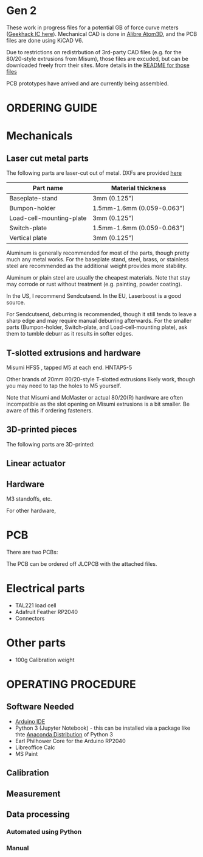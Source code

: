 # Gen 2 

These work in progress files for a potential GB of force curve meters ([Geekhack IC here](https://geekhack.org/index.php?topic=115453.0)). Mechanical CAD is done in [Alibre Atom3D](https://www.alibre.com/atom3d/), and the PCB files are done using KiCAD V6.

Due to restrictions on redistrbution of 3rd-party CAD files (e.g. for the 80/20-style extrusions from Misum), those files are excuded, but can be downloaded freely from their sites. More details in the [README for those files](https://github.com/bluepylons/Open-Switch-Curve-Meter/tree/main/Gen%202%20Design/CAD/Proprietary%20CAD%20files)

PCB prototypes have arrived and are currently being assembled.

# ORDERING GUIDE

# Mechanicals

## Laser cut metal parts

The following parts are laser-cut out of metal. DXFs are provided [here]()

| Part name                | Material thickness         | 
| ------------------------ | -------------------------- | 
| Baseplate-stand          | 3mm (0.125")               | 
| Bumpon-holder            | 1.5mm-1.6mm (0.059-0.063") | 
| Load-cell-mounting-plate | 3mm (0.125")               |
| Switch-plate             | 1.5mm-1.6mm (0.059-0.063") |
| Vertical plate           | 3mm (0.125")               |

Aluminum is generally recommended for most of the parts, though pretty much any metal works. For the baseplate stand, steel, brass, or stainless steel are recommended as the additional weight provides more stability. 

Aluminum or plain steel are usually the cheapest materials. Note that stay may corrode or rust without treatment (e.g. painting, powder coating). 

In the US, I recommend Sendcutsend. In the EU, Laserboost is a good source. 

For Sendcutsend, deburring is recommended, though it still tends to leave a sharp edge and may require manual deburring afterwards. For the smaller parts (Bumpon-holder, Switch-plate, and Load-cell-mounting plate), ask them to tumble deburr as it results in softer edges. 

## T-slotted extrusions and hardware 

Misumi HFS5 , tapped M5 at each end.
HNTAP5-5 

Other brands of 20mm 80/20-style T-slotted extrusions likely work, though you may need to tap the holes to M5 yourself. 

Note that Misumi and McMaster or actual 80/20(R) hardware are often incompatible as the slot opening on Misumi extrusions is a bit smaller. Be aware of this if ordering fasteners. 

## 3D-printed pieces
The following parts are 3D-printed:

## Linear actuator 

## Hardware
M3 standoffs, etc. 

For other hardware, 

# PCB 

There are two PCBs:

The PCB can be ordered off JLCPCB with the attached files. 

# Electrical parts

* TAL221 load cell 
* Adafruit Feather RP2040
* Connectors

# Other parts

* 100g Calibration weight


# OPERATING PROCEDURE

## Software Needed
* [Arduino IDE](https://www.arduino.cc/en/software)
* Python 3 (Jupyter Notebook) - this can be installed via a package like thte [Anaconda Distribution](https://www.anaconda.com/products/distribution) of Python 3
* Earl Philhower Core for the Arduino RP2040 
* Libreoffice Calc
* MS Paint

## Calibration

## Measurement

## Data processing
### Automated using Python
### Manual


